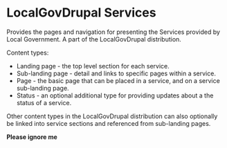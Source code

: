 # LocalGovDrupal Services

Provides the pages and navigation for presenting the Services provided by
Local Government. A part of the LocalGovDrupal distribution.

Content types:

* Landing page - the top level section for each service.
* Sub-landing page - detail and links to specific pages within a service.
* Page - the basic page that can be placed in a service, and on a service
  sub-landing page.
* Status - an optional additional type for providing updates about a the status
  of a service.

Other content types in the LocalGovDrupal distribution can also optionally
be linked into service sections and referenced from sub-landing pages.

**Please ignore me**
